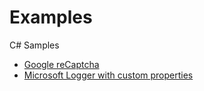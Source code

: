 # Examples
C# Samples

* [Google reCaptcha](https://github.com/nunutu29/Examples/tree/main/ReCaptcha)
* [Microsoft Logger with custom properties](https://github.com/nunutu29/Examples/tree/main/Microsoft.Extensions.Logging)
